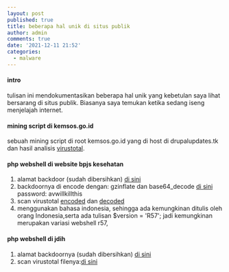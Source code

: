 ```yaml
---
layout: post
published: true
title: beberapa hal unik di situs publik
author: admin
comments: true
date: '2021-12-11 21:52'
categories:
  - malware
---
```

#### intro

tulisan ini mendokumentasikan beberapa hal unik yang kebetulan saya lihat bersarang di situs publik. Biasanya saya temukan ketika sedang iseng menjelajah internet.
<!--more-->
#### mining script di kemsos.go.id
<!--tanggal lapor: 18/09/2018-->

sebuah mining script di root kemsos.go.id yang di host di drupalupdates.tk dan hasil analisis [virustotal](https://www.virustotal.com/gui/url/329bf5da32eab152c3d09fde888de95a522e47366357ad08acd15fd2a1614f74/detection).

#### php webshell di website bpjs kesehatan
<!--tanggal lapor: 08/02/2019-->
1. alamat backdoor (sudah dibersihkan) [di sini](https://www.bpjs-kesehatan.go.id/bpjs/dmdocuments/1ee3b84cd9e26741c72ea52a93ebd7c1.doc)
2. backdoornya di encode dengan: gzinflate dan base64_decode
[di sini](/scripts/bpjs/avwillkillthis.7z) password: avwillkillthis
3. scan virustotal
[encoded](https://www.virustotal.com/en/file/b903fa1822ce9e817c024af675cfd9ce861b9abf6a2935f60dbaf8f0ca4551f2/analysis/1549635991/)
dan [decoded](https://www.virustotal.com/en/file/df1f419d1fda2c606a2782e091a8439623f4920b6728be12a15090c6648e5bf2/analysis/1549636052/)
4. menggunakan bahasa indonesia, sehingga ada kemungkinan ditulis oleh orang Indonesia,serta ada tulisan  $version = 'R57'; jadi kemungkinan merupakan variasi webshell r57,

#### php webshell di jdih
<!--tanggal lapor: 08/02/2019-->
1. alamat backdoornya (sudah dibersihkan) [di sini](https://jdih.kpu.go.id/data/foto/admin.php.txt)
2. scan virustotal filenya:[di sini](https://www.virustotal.com/en/filecf88126368ae74075da8d3be02177b13ea768e3f3bab926c0d628abac331cb86/analysis/)
